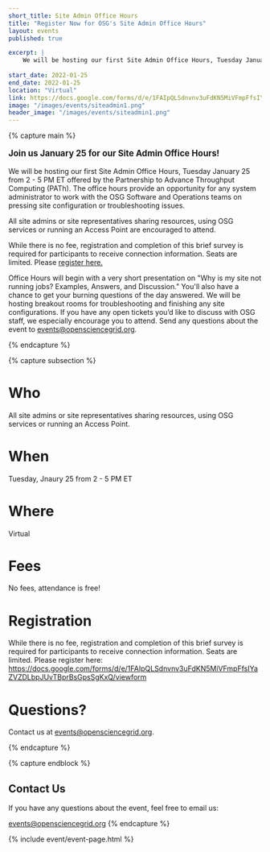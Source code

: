 ```yaml
---
short_title: Site Admin Office Hours
title: "Register Now for OSG's Site Admin Office Hours"
layout: events
published: true

excerpt: |
    We will be hosting our first Site Admin Office Hours, Tuesday January 25 from 2 - 5 PM ET offered by the Partnership to Advance Throughput Computing (PATh). The office hours provide an opportunity for any system administrator to work with the OSG Software and Operations teams on pressing site configuration or troubleshooting issues. All site admins or site representatives sharing resources using OSG services or running an Access Point are encouraged to attend. 
    
start_date: 2022-01-25
end_date: 2022-01-25
location: "Virtual"
link: https://docs.google.com/forms/d/e/1FAIpQLSdnvnv3uFdKN5MiVFmpFfsIYaZVZDLbpJUvTBprBsGpsSgKxQ/viewform
image: "/images/events/siteadmin1.png"
header_image: "/images/events/siteadmin1.png"
---
```


{% capture main %}

<p style="font-size: larger; font-weight: bold;">Join us January 25 for our Site Admin Office Hours!</p>

We will be hosting our first Site Admin Office Hours, Tuesday January 25 from 2 - 5 PM ET offered by the Partnership to Advance Throughput Computing (PATh). The office hours provide an opportunity for any system administrator to work with the OSG Software and Operations teams on pressing site configuration or troubleshooting issues.

All site admins or site representatives sharing resources, using OSG services or running an Access Point are encouraged to attend. 

While there is no fee, registration and completion of this brief survey is required for participants to receive connection information. Seats are limited.
Please [register here.](https://docs.google.com/forms/d/e/1FAIpQLSdnvnv3uFdKN5MiVFmpFfsIYaZVZDLbpJUvTBprBsGpsSgKxQ/viewform)

Office Hours will begin with a very short presentation on "Why is my site not running jobs? Examples, Answers, and Discussion." You'll also have a chance to get your burning questions of the day answered. We will be hosting breakout rooms for troubleshooting and finishing any site configurations. If you have any open tickets you’d like to discuss with OSG staff, we especially encourage you to attend. 
Send any questions about the event to events@opensciencegrid.org. 


{% endcapture %}


{% capture subsection %}
# Who

All site admins or site representatives sharing resources, using OSG services or running an Access Point.

# When

Tuesday, Jnaury 25 from 2 - 5 PM ET

# Where

Virtual

# Fees

No fees, attendance is free!

# Registration

While there is no fee, registration and completion of this brief survey is required for participants to receive connection information. Seats are limited.
Please register here: https://docs.google.com/forms/d/e/1FAIpQLSdnvnv3uFdKN5MiVFmpFfsIYaZVZDLbpJUvTBprBsGpsSgKxQ/viewform

# Questions?

Contact us at <events@opensciencegrid.org>. 

{% endcapture %}

{% capture endblock %}
## Contact Us


If you have any questions about the event, feel free to email us:

<events@opensciencegrid.org>
{% endcapture %}

{% include event/event-page.html %}
